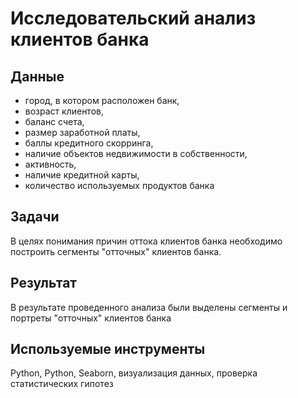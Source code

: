# Исследовательский анализ клиентов банка 
## Данные
- город, в котором расположен банк, 
- возраст клиентов, 
- баланс счета, 
- размер заработной платы, 
- баллы кредитного скорринга, 
- наличие объектов недвижимости в собственности, 
- активность, 
- наличие кредитной карты, 
- количество используемых продуктов банка
## Задачи
В целях понимания причин оттока клиентов банка необходимо построить сегменты "отточных" клиентов банка.
## Результат
В результате проведенного анализа были выделены сегменты и портреты "отточных" клиентов банка
## Используемые инструменты
Python, Python, Seaborn, визуализация данных, проверка статистических гипотез
